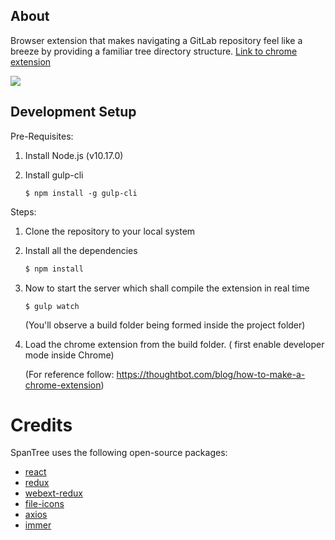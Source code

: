 ## About

Browser extension that makes navigating a GitLab repository feel like a breeze by providing a familiar tree directory structure. [Link to chrome extension](https://chrome.google.com/webstore/detail/spantree-gitlab-tree/gcjikeldobhnaglcoaejmdlmbienoocg)

![](docs/demo.gif)

## Development Setup

Pre-Requisites:

1. Install Node.js (v10.17.0)

2. Install gulp-cli 

   ```
   $ npm install -g gulp-cli
   ```

Steps:

1. Clone the repository to your local system

2. Install all the dependencies

   ```bash
   $ npm install
   ```

3. Now to start the server which shall compile the extension in real time

   ```
   $ gulp watch
   ```

   (You'll observe a build folder being formed inside the project folder)

4. Load the chrome extension from the build folder. ( first enable developer mode inside Chrome)

   (For reference follow: https://thoughtbot.com/blog/how-to-make-a-chrome-extension)

# Credits

SpanTree uses the following open-source packages:

- [react](https://github.com/facebook/react)
- [redux](https://github.com/reduxjs/redux)
- [webext-redux](https://github.com/tshaddix/webext-redux)
- [file-icons](https://github.com/file-icons/atom)
- [axios](https://github.com/axios/axios)
- [immer](https://github.com/immerjs/immer)